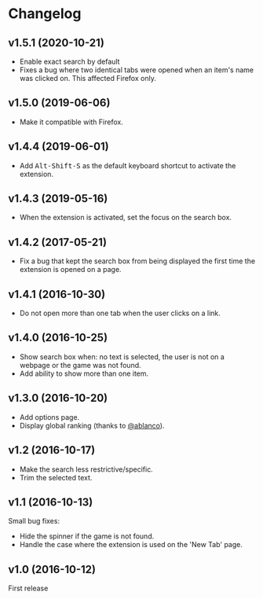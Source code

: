 Changelog
=========

v1.5.1 (2020-10-21)
-------------------
* Enable exact search by default
* Fixes a bug where two identical tabs were opened when an item's name was clicked on. This affected Firefox only.

v1.5.0 (2019-06-06)
-------------------
* Make it compatible with Firefox.

v1.4.4 (2019-06-01)
-------------------
* Add <kbd>Alt-Shift-S</kbd> as the default keyboard shortcut to activate the
extension.

v1.4.3 (2019-05-16)
-------------------
* When the extension is activated, set the focus on the search box.

v1.4.2 (2017-05-21)
-------------------
* Fix a bug that kept the search box from being displayed the first time the extension is opened on a page.

v1.4.1 (2016-10-30)
-------------------
* Do not open more than one tab when the user clicks on a link.

v1.4.0 (2016-10-25)
-------------------
* Show search box when: no text is selected, the user is not on a webpage or the game was not found.
* Add ability to show more than one item.

v1.3.0 (2016-10-20)
-------------------
* Add options page.
* Display global ranking (thanks to [@ablanco](https://github.com/ablanco)).

v1.2 (2016-10-17)
-----------------
* Make the search less restrictive/specific.
* Trim the selected text.

v1.1 (2016-10-13)
-----------------
Small bug fixes:

* Hide the spinner if the game is not found.
* Handle the case where the extension is used on the 'New Tab' page.

v1.0 (2016-10-12)
-----------------
First release